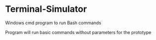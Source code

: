 # Terminal-Simulator
Windows cmd program to run Bash commands

Program will run basic commands without parameters for the prototype
